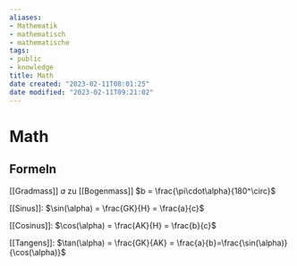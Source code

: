```yaml
---
aliases: 
- Mathematik
- mathematisch
- mathematische
tags: 
- public
- knowledge
title: Math
date created: "2023-02-11T08:01:25"
date modified: "2023-02-11T09:21:02"
---
```


# Math

## Formeln

[[Gradmass]] $a$ zu [[Bogenmass]] $b = \frac{\pi\cdot\alpha}{180^\circ}$

[[Sinus]]: $\sin(\alpha) = \frac{GK}{H} = \frac{a}{c}$

[[Cosinus]]: $\cos(\alpha) = \frac{AK}{H} = \frac{b}{c}$

[[Tangens]]: $\tan(\alpha) = \frac{GK}{AK} = \frac{a}{b}=\frac{\sin(\alpha)}{\cos(\alpha)}$
